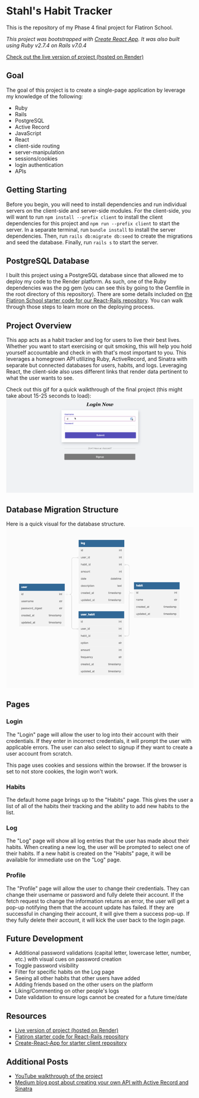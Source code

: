 # Stahl's Habit Tracker

This is the repository of my Phase 4 final project for Flatiron School.

*This project was bootstrapped with [Create React App](https://github.com/facebook/create-react-app). It was also built using Ruby v2.7.4 on Rails v7.0.4*

[Check out the live version of project (hosted on Render)](https://stahl-habit-tracker.onrender.com)

## Goal

The goal of this project is to create a single-page application by leverage my knowledge of the following:
- Ruby
- Rails
- PostgreSQL
- Active Record
- JavaScript
- React
- client-side routing
- server-manipulation
- sessions/cookies
- login authentication
- APIs

## Getting Starting
Before you begin, you will need to install dependencies and run individual servers on the client-side and server-side modules. For the client-side, you will want to run `npm install --prefix client` to install the client dependencies for this project and `npm run --prefix client` to start the server. In a separate terminal, run `bundle install` to install the server dependencies. Then, run `rails db:migrate db:seed` to create the migrations and seed the database. Finally, run `rails s` to start the server.

## PostgreSQL Database
I built this project using a PostgreSQL database since that allowed me to deploy my code to the Render platform. As such, one of the Ruby dependencies was the pg gem (you can see this by going to the Gemfile in the root directory of this repository). There are some details included on [the Flatiron School starter code for our React-Rails repository](https://github.com/learn-co-curriculum/project-template-react-rails-api). You can walk through those steps to learn more on the deploying process.

## Project Overview
This app acts as a habit tracker and log for users to live their best lives. Whether you want to start exercising or quit smoking, this will help you hold yourself accountable and check in with that's most important to you. This leverages a homegrown API utilizing Ruby, ActiveRecord, and Sinatra with separate but connected databases for users, habits, and logs.  Leveraging React, the client-side also uses different links that render data pertinent to what the user wants to see.

Check out this gif for a quick walkthrough of the final project (this might take about 15-25 seconds to load):
![](https://github.com/Andrewstahl/phase-4-final-project/blob/main/media/Flatiron%20Phase%204%20-%20Habit%20Tracker%20Walkthrough.gif)

## Database Migration Structure
Here is a quick visual for the database structure.
![](https://github.com/Andrewstahl/phase-4-final-project/blob/main/media/Flatiron%20Phase%204%20DB%20Structure%20-%20Habit%20Tracker.png)

## Pages
### **Login**
The "Login" page will allow the user to log into their account with their credentials. If they enter in incorrect credentials, it will prompt the user with applicable errors. The user can also select to signup if they want to create a user account from scratch.

This page uses cookies and sessions within the browser. If the browser is set to not store cookies, the login won't work.

### **Habits**
The default home page brings up to the "Habits" page. This gives the user a list of all of the habits their tracking and the ability to add new habits to the list. 

### **Log**
The "Log" page will show all log entries that the user has made about their habits. When creating a new log, the user will be prompted to select one of their habits. If a new habit is created on the "Habits" page, it will be available for immediate use on the "Log" page.

### **Profile**
The "Profile" page will allow the user to change their credentials. They can change their username or password and fully delete their account. If the fetch request to change the information returns an error, the user will get a pop-up notifying them that the account update has failed. If they are successful in changing their account, it will give them a success pop-up. If they fully delete their account, it will kick the user back to the login page.

## Future Development
- Additional password validations (capital letter, lowercase letter, number, etc.) with visual cues on password creation
- Toggle password visibility
- Filter for specific habits on the Log page
- Seeing all other habits that other users have added
- Adding friends based on the other users on the platform
- Liking/Commenting on other people's logs
- Date validation to ensure logs cannot be created for a future time/date

## Resources
- [Live version of project (hosted on Render)](https://stahl-habit-tracker.onrender.com)
- [Flatiron starter code for React-Rails repository](https://github.com/learn-co-curriculum/project-template-react-rails-api)
- [Create-React-App for starter client repository](https://github.com/facebook/create-react-app)

## Additional Posts
- [YouTube walkthrough of the project](https://youtu.be/usV88ABxVno)
- [Medium blog post about creating your own API with Active Record and Sinatra](https://medium.com/@andrewstahlsoftware/creating-your-own-back-end-and-api-with-ruby-part-1-migrations-with-active-record-161deb9a2b6f)

